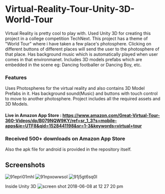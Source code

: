 # Virtual-Reality-Tour-Unity-3D-World-Tour
Virtual Reality is pretty cool to play with. 
Used Unity 3D for creating this project in a college competition TechNext.
This project has a theme of "World Tour" where i have taken a few place's photosphere.
Clicking on different buttons of different places will send the user to the photosphere of that place.
Has background music which is automatically played when user comes in that environmanet.
Includes 3D models prefabs which are embedded in the scene eg: Dancing footballer or Dancing Boy, etc.

### Features
Uses Photospheres for the virtual reality and also contains 3D Model Prefabs in it.
Has background sound(Music) and buttons with touch control to move to another photosphere.
Project includes all the required assets and 3D Models.

#### Live in Amazon App Store : https://www.amazon.com/Great-Virtual-Tour-360-Videos/dp/B079NQW9KY/ref=sr_1_3?s=mobile-apps&ie=UTF8&qid=1528441198&sr=1-3&keywords=virtual+tour

### Received 500+ downloads on Amazon App Store

Also the apk file for android is provided in the repository itself.

## Screenshots
![91epri01mhl](https://user-images.githubusercontent.com/15246084/41155678-91e18a70-6b3c-11e8-95f3-85eb43dcaacc.png)
![91npxowwsol](https://user-images.githubusercontent.com/15246084/41155680-930784cc-6b3c-11e8-8a31-7db50c4180c9.png)
![91j5gt6sq0l](https://user-images.githubusercontent.com/15246084/41155682-93d7a904-6b3c-11e8-92a5-cb89e766cc07.png)

Inside Unity 3D
![screen shot 2018-06-08 at 12 27 20 pm](https://user-images.githubusercontent.com/15246084/41155679-9249658c-6b3c-11e8-9e81-92747096bc46.png)
